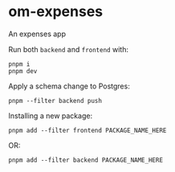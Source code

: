 # om-expenses

An expenses app

Run both `backend` and `frontend` with:

    pnpm i
    pnpm dev

Apply a schema change to Postgres:

    pnpm --filter backend push

Installing a new package:

    pnpm add --filter frontend PACKAGE_NAME_HERE

OR:

    pnpm add --filter backend PACKAGE_NAME_HERE
